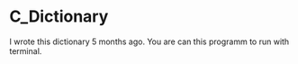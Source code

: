 # C_Dictionary
I wrote this dictionary 5 months ago. You are can this programm to run with terminal.
